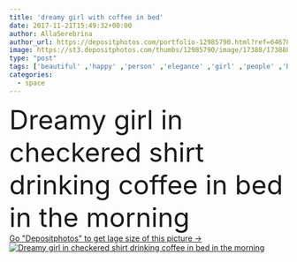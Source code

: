 ```yaml
---
title: 'dreamy girl with coffee in bed'
date: 2017-11-21T15:49:32+00:00
author: AllaSerebrina
author_url: https://depositphotos.com/portfolio-12985790.html?ref=64678756
image: https://st3.depositphotos.com/thumbs/12985790/image/17388/173888590/api_thumb_450.jpg?forcejpeg=true
type: "post"
tags: ['beautiful' ,'happy' ,'person' ,'elegance' ,'girl' ,'people' ,'beauty' ,'happiness' ,'morning' ,'brunette' ,'drink' ,'bed' ,'cozy' ,'home' ,'elegant' ,'beverage' ,'indoors' ,'pensive' ,'attractive' ,'gorgeous' ,'posing' ,'bedroom' ,'dreamy' ,'thoughtful' ,'underwear' ,'lingerie' ,'bra' ,'intimate' ,'copy space' ,'coffee cup' ,'Checkered Shirt' ,'perfect body' ,'caucasian woman' ]
categories: 
  - space
---
```

<div aling="center">
            <font size="60"> Dreamy girl in checkered shirt drinking coffee in bed in the morning</font>   
</div>
<div>
    <a href='https://st3.depositphotos.com/thumbs/12985790/image/17388/173888590/api_thumb_450.jpg?forcejpeg=true?ref=64678756' target=_blank > Go "Depositphotos" to get lage size of this picture ->
        <img href='https://st3.depositphotos.com/thumbs/12985790/image/17388/173888590/api_thumb_450.jpg?forcejpeg=true?ref=64678756' src='https://st3.depositphotos.com/12985790/17388/i/950/depositphotos_173888590-stock-photo-dreamy-girl-with-coffee-in.jpg?forcejpeg=true' alt='Dreamy girl in checkered shirt drinking coffee in bed in the morning' >
    </a>
</div>

